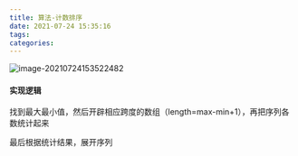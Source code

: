 ```yaml
---
title: 算法-计数排序
date: 2021-07-24 15:35:16
tags:
categories:
---
```


![image-20210724153522482](https://picgo-freejim.oss-cn-beijing.aliyuncs.com/to_upload/image-20210724153522482.png)

#### 实现逻辑

找到最大最小值，然后开辟相应跨度的数组（length=max-min+1），再把序列各数统计起来

最后根据统计结果，展开序列